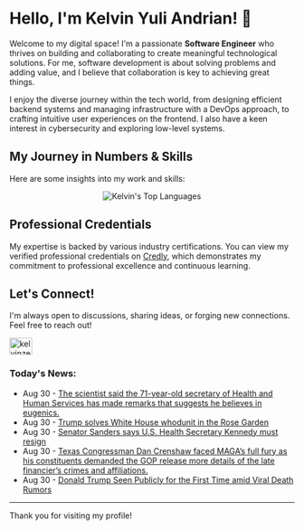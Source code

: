 # Hello, I'm Kelvin Yuli Andrian! 👋

Welcome to my digital space! I'm a passionate **Software Engineer** who thrives on building and collaborating to create meaningful technological solutions. For me, software development is about solving problems and adding value, and I believe that collaboration is key to achieving great things.

I enjoy the diverse journey within the tech world, from designing efficient backend systems and managing infrastructure with a DevOps approach, to crafting intuitive user experiences on the frontend. I also have a keen interest in cybersecurity and exploring low-level systems.

## My Journey in Numbers & Skills

Here are some insights into my work and skills:

<p align="center">
  <img src="https://github-readme-stats.vercel.app/api/top-langs/?username=kelvinzer0&layout=compact&theme=radical" alt="Kelvin's Top Languages" />
</p>

## Professional Credentials

My expertise is backed by various industry certifications. You can view my verified professional credentials on [Credly](https://www.credly.com/users/kelvin-yuli-andrian/badges), which demonstrates my commitment to professional excellence and continuous learning.

## Let's Connect!

I'm always open to discussions, sharing ideas, or forging new connections. Feel free to reach out!

<p align="left">
    <a href="https://linkedin.com/in/kelvinzero" target="blank"><img align="center" src="https://cdn.jsdelivr.net/npm/simple-icons@3.0.1/icons/linkedin.svg" alt="kelvinzero" height="30" width="40" /></a>
</p>

### Today's News:

<!-- feed start -->
- Aug 30 - [The scientist said the 71-year-old secretary of Health and Human Services has made remarks that suggests he believes in eugenics.](https://www.yahoo.com/news/videos/scientist-said-71-old-secretary-211838532.html)
- Aug 30 - [Trump solves White House whodunit in the Rose Garden](https://www.yahoo.com/news/articles/trump-solves-white-house-whodunit-203720990.html)
- Aug 30 - [Senator Sanders says U.S. Health Secretary Kennedy must resign](https://www.yahoo.com/news/articles/senator-sanders-says-u-health-185334974.html)
- Aug 30 - [Texas Congressman Dan Crenshaw faced MAGA’s full fury as his constituents demanded the GOP release more details of the late financier’s crimes and affiliations.](https://www.yahoo.com/news/videos/texas-congressman-dan-crenshaw-faced-183849172.html)
- Aug 30 - [Donald Trump Seen Publicly for the First Time amid Viral Death Rumors](https://www.yahoo.com/news/articles/donald-trump-seen-publicly-first-171934110.html)
<!-- feed end -->

---

Thank you for visiting my profile!
